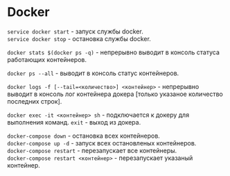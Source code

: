 Docker
======

`service docker start` - запуск службы docker.  
`service docker stop` - остановка службы docker.

`docker stats $(docker ps -q)` - непрерывно выводит в консоль статуса работающих контейнеров.

`docker ps --all` - выводит в консоль статус контейнеров.

`docker logs -f [--tail=<количество>] <контейнер>` - непрерывно выводит в консоль лог контейнера докера [только указаное количество последних строк].

`docker exec -it <контейнер> sh` - подключается к докеру для выполнения команд. `exit` - выход из докера.

`docker-compose down` - остановка всех контейнеров.  
`docker-compose up -d` - запуск всех остановленых контейнеров.  
`docker-compose restart`  - перезапускает все контейнеры.  
`docker-compose restart <контейнер>` - перезапускает указаный контейнер.